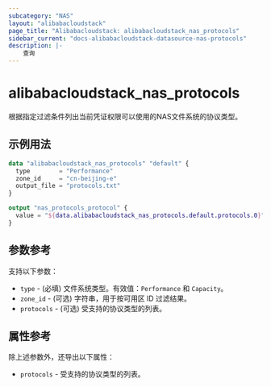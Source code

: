 ```yaml
---
subcategory: "NAS"
layout: "alibabacloudstack"
page_title: "Alibabacloudstack: alibabacloudstack_nas_protocols"
sidebar_current: "docs-alibabacloudstack-datasource-nas-protocols"
description: |-
    查询
---
```


# alibabacloudstack_nas_protocols

根据指定过滤条件列出当前凭证权限可以使用的NAS文件系统的协议类型。


## 示例用法

```terraform
data "alibabacloudstack_nas_protocols" "default" {
  type        = "Performance"
  zone_id     = "cn-beijing-e"
  output_file = "protocols.txt"
}

output "nas_protocols_protocol" {
  value = "${data.alibabacloudstack_nas_protocols.default.protocols.0}"
}
```

## 参数参考

支持以下参数：

* `type` - (必填) 文件系统类型。有效值：`Performance` 和 `Capacity`。
* `zone_id` - (可选) 字符串，用于按可用区 ID 过滤结果。
* `protocols` - (可选) 受支持的协议类型的列表。

## 属性参考

除上述参数外，还导出以下属性：

* `protocols` - 受支持的协议类型的列表。